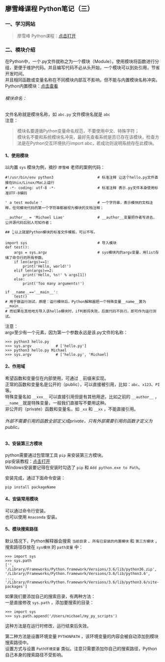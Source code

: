 ## 廖雪峰课程 Python笔记（三）
### 一、学习网站
>廖雪峰 Python课程：[点击打开](https://www.liaoxuefeng.com/wiki/0014316089557264a6b348958f449949df42a6d3a2e542c000)

### 二、模块介绍
在Python中，一个.py文件就称之为一个模块（Module）。使用模块将函数进行分组，更便于维护代码。并且编写代码不必从头开始，一个模块可以到处引用，节省开发时间。  
并且相同函数或变量名称在不同模块内部互不影响，但不能与内置模块名称冲突。  
Python内置模块：[点击查看](https://docs.python.org/3/library/functions.html)  

###### 模块命名：
文件名称就是模块名称，如 `abc.py` 文件模块名就是 `abc`  
注意：  
>   模块名要遵循Python变量命名规范，不要使用中文、特殊字符；  
>   模块名不要和系统模块名冲突，最好先查看系统是否已存在该模块，检查方法是在Python交互环境执行import abc，若成功则说明系统存在此模块。

#### 1、使用模块
以内置 `sys` 模块为例，摘抄 `廖雪峰` 老师的案例代码：
```
#!/usr/bin/env python3                    # 标准注释 让这个hello.py文件直接在Unix/Linux/Mac上运行
# -*- coding: utf-8 -*-                   # 标准注释 表示.py文件本身使用标准UTF-8编码

' a test module '                         # 一个字符串，表示模块的文档注释，任何模块代码的第一个字符串都被视为模块的文档注释；

__author__ = 'Michael Liao'               # __author__变量把作者写进去，公开源代码后别人可知作者；

## 👆以上就是Python模块的标准文件模板，可以不写。

import sys                                # 导入模块
def test():
    args = sys.argv                       # sys模块内的argv变量，用list存储了命令行的所有参数。
    if len(args)==1:
        print('Hello, world!')
    elif len(args)==2:
        print('Hello, %s!' % args[1])
    else:
        print('Too many arguments!')

if __name__=='__main__': 
    test()
# 用于做运行测试，原理：运行模块后，Python解释器把一个特殊变量__name__置为__main__
# 而如果在其他地方导入该hello模块时，if判断将失败，后面代码不执行，即可作为运行测试。
```
注意：  
argv至少有一个元素，因为第一个参数永远是该.py文件的名称：  
```
>>> python3 hello.py
>>> sys.argv           # ['hello.py']
>>> python3 hello.py Michael
>>> sys.argv           # ['hello.py', 'Michael]
```

#### 2、作用域
希望函数和变量仅在内部使用，可通过 `_` 前缀来实现。  
正常的函数和变量名是公开的（public），可以直接被引用，比如：`abc`、`x123`、`PI`等。  
特殊变量名如 `__xxx__` 可以直接引用但是有其他用途，比如之前的 `__author__` ，`__name__`就是特殊变量，一般我们直接写不要用这种。   
非公开的（private）函数和变量名，如 `_xx` 和 `__xx` ，不能直接引用。  
###### 外部不需要引用的函数全部定义成private，只有外部需要引用的函数才定义为public。

#### 3、安装第三方模块
python需要通过包管理工具 `pip` 来安装第三方模块。  
pip安装教程：[点击打开](https://www.liaoxuefeng.com/wiki/0014316089557264a6b348958f449949df42a6d3a2e542c000/0014316090478912dab2a3a9e8f4ed49d28854b292f85bb000)   
Windows安装要记得在安装时勾选了 `pip` 和 `Add python.exe to Path`。  

安装完成，通过下面命令安装：
```
pip install packageName
```

#### 4、安装常用模块
可以通过命令行安装。  
也可以使用 `Anaconda` 安装。

#### 5、模块搜索路径
默认情况下，Python解释器会搜索 `当前目录` 、`所有已安装的内置模块` 和 `第三方模块` ，搜索路径存放在 `sys模块` 的 `path变量` 中：
```
>>> import sys
>>> sys.path
['', '/Library/Frameworks/Python.framework/Versions/3.6/lib/python36.zip', '/Library/Frameworks/Python.framework/Versions/3.6/lib/python3.6', ..., '/Library/Frameworks/Python.framework/Versions/3.6/lib/python3.6/site-packages']
```
如果我们要添加自己的搜索目录，有两种方法：  
一是直接修改 `sys.path` ，添加要搜索的目录：  
``` 
>>> import sys
>>> sys.path.append('/Users/michael/my_py_scripts')
```
这种方法是在运行时修改，运行结束后失效。  

第二种方法是设置环境变量 `PYTHONPATH` ，该环境变量的内容会被自动添加到模块搜索路径中。  
设置方式与设置 `Path环境变量` 类似。注意只需要添加你自己的搜索路径，Python自己本身的搜索路径不受影响。  